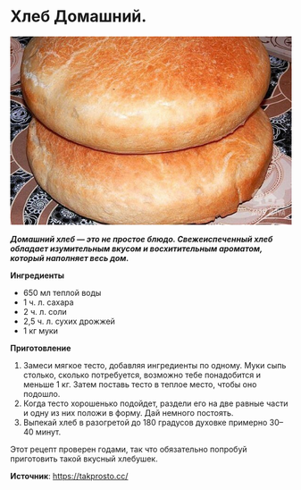 # Хлеб Домашний.

![Хлеб Домашний](/images/Kulinar/Vypechka/bread-homest_01.jpg 'Хлеб Домашний')

_**Домашний хлеб — это не простое блюдо. Свежеиспеченный хлеб обладает изумительным вкусом и восхитительным ароматом, который наполняет весь дом.**_

**Ингредиенты**

- 650 мл теплой воды
- 1 ч. л. сахара
- 2 ч. л. соли
- 2,5 ч. л. сухих дрожжей
- 1 кг муки

**Приготовление**

1. Замеси мягкое тесто, добавляя ингредиенты по одному. Муки сыпь столько, сколько потребуется, возможно тебе понадобится и меньше 1 кг. Затем поставь тесто в теплое место, чтобы оно подошло.
2. Когда тесто хорошенько подойдет, раздели его на две равные части и одну из них положи в форму. Дай немного постоять.
3. Выпекай хлеб в разогретой до 180 градусов духовке примерно 30–40 минут.

Этот рецепт проверен годами, так что обязательно попробуй приготовить такой вкусный хлебушек.

**Источник**: https://takprosto.cc/
